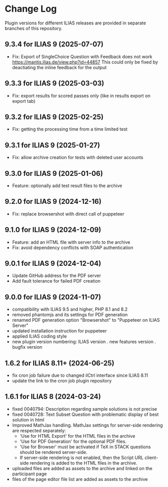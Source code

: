 # Change Log

Plugin versions for different ILIAS releases are provided in separate branches of this repository.

## 9.3.4 for ILIAS 9 (2025-07-07)
- Fix: Export of SingleChoice Question with Feedback does not work
  https://mantis.ilias.de/view.php?id=44857
  This could only be fixed by deactiating the inline feedback for the output

## 9.3.3 for ILIAS 9 (2025-03-03)
- Fix: export results for scored passes only (like in results export on export tab)

## 9.3.2 for ILIAS 9 (2025-02-25)
- Fix: getting the processing time from a time limited test

## 9.3.1 for ILIAS 9 (2025-01-27)
- Fix: allow archive creation for tests with deleted user accounts

## 9.3.0 for ILIAS 9 (2025-01-06)
- Feature: optionally add test result files to the archive

## 9.2.0 for ILIAS 9 (2024-12-16)
- Fix: replace browsershot with direct call of puppeteer

## 9.1.0 for ILIAS 9 (2024-12-09)
- Feature: add an HTML file with server info to the archive
- Fix: avoid dependency conflicts with SOAP authentication

## 9.0.1 for ILIAS 9 (2024-12-04)
- Update GitHub address for the PDF server
- Add fault tolerance for failed PDF creation

## 9.0.0 for ILIAS 9 (2024-11-07)
- compatibility with ILIAS 9.5 and higher, PHP 8.1 and 8.2 
- removed phantomjs and its settings for PDF generation
- renamed PDF generation option "Browsershot" to "Puppeteer on ILIAS Server"
- updated installation instruction for puppeteer
- applied ILIAS coding style
- new plugin version numbering: ILIAS version . new features version . bugfix version

## 1.6.2 for ILIAS 8.11+ (2024-06-25)
- fix cron job failure due to changed ilCtrl interface since ILIAS 8.11
- update the link to the cron job plugin repository

## 1.6.1 for ILIAS 8 (2024-03-24)
- fixed 0040794: Description regarding sample solutions is not precise
- fixed 0040728: Text Subset Question with problematic display of best solution in html
- Improved MathJax handling. MathJax settings for server-side rendering are respected separately: 
  - 'Use for HTML Export' for the HTML files in the archive 
  - 'Use for PDF Generation' for the optional PDF files. 
  - 'Use for Browser' must be activated if TeX in STACK questions should be rendered server-side. 
  - If server-side rendering is not enabled, then the Script URL client-side rendering is added to the HTML files in the archive.
- uploaded files are added as assets to the archive and linked on the participant page
- files of the page editor file list are added as assets to the archive
